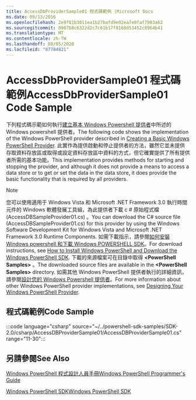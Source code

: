 ```yaml
---
title: AccessDbProviderSample01 程式碼範例 |Microsoft Docs
ms.date: 09/13/2016
ms.openlocfilehash: 2e9f81b3011ea1b27bafd9e02ea7e0faf7903a62
ms.sourcegitcommit: 0907b8c6322d2c7c61b17f8168d53452c8964b41
ms.translationtype: MT
ms.contentlocale: zh-TW
ms.lasthandoff: 08/05/2020
ms.locfileid: "87784821"
---
```

# <a name="accessdbprovidersample01-code-sample"></a><span data-ttu-id="fa578-102">AccessDbProviderSample01 程式碼範例</span><span class="sxs-lookup"><span data-stu-id="fa578-102">AccessDbProviderSample01 Code Sample</span></span>

<span data-ttu-id="fa578-103">下列程式碼示範如何執行[建立基本 Windows Powershell 提供者](./creating-a-basic-windows-powershell-provider.md)中所述的 Windows powershell 提供者。</span><span class="sxs-lookup"><span data-stu-id="fa578-103">The following code shows the implementation of the Windows PowerShell provider described in [Creating a Basic Windows PowerShell Provider](./creating-a-basic-windows-powershell-provider.md).</span></span>
<span data-ttu-id="fa578-104">此實作為提供啟動和停止提供者的方法，雖然它並未提供存取資料存放區或取得或設定資料存放區中資料的方式，但它確實提供了所有提供者所需的基本功能。</span><span class="sxs-lookup"><span data-stu-id="fa578-104">This implementation provides methods for starting and stopping the provider, and although it does not provide a means to access a data store or to get or set the data in the data store, it does provide the basic functionality that is required by all providers.</span></span>

> [!NOTE]
> <span data-ttu-id="fa578-105">您可以使用適用于 Windows Vista 和 Microsoft .NET Framework 3.0 執行時間元件的 Windows 軟體發展工具組，為此提供者下載 c # 原始程式檔 (AccessDBSampleProvider01.cs) 。</span><span class="sxs-lookup"><span data-stu-id="fa578-105">You can download the C# source file (AccessDBSampleProvider01.cs) for this provider by using the Windows Software Development Kit for Windows Vista and Microsoft .NET Framework 3.0 Runtime Components.</span></span> <span data-ttu-id="fa578-106">如需下載指示，請參閱[如何安裝 Windows powershell 和下載 Windows POWERSHELL SDK](/powershell/scripting/developer/installing-the-windows-powershell-sdk)。</span><span class="sxs-lookup"><span data-stu-id="fa578-106">For download instructions, see [How to Install Windows PowerShell and Download the Windows PowerShell SDK](/powershell/scripting/developer/installing-the-windows-powershell-sdk).</span></span>
> <span data-ttu-id="fa578-107">下載的來源檔案可在目錄中取得 **\<PowerShell Samples>** 。</span><span class="sxs-lookup"><span data-stu-id="fa578-107">The downloaded source files are available in the **\<PowerShell Samples>** directory.</span></span> <span data-ttu-id="fa578-108">如需其他 Windows PowerShell 提供者執行的詳細資訊，請參閱[設計您的 Windows Powershell 提供者](./designing-your-windows-powershell-provider.md)。</span><span class="sxs-lookup"><span data-stu-id="fa578-108">For more information about other Windows PowerShell provider implementations, see [Designing Your Windows PowerShell Provider](./designing-your-windows-powershell-provider.md).</span></span>

## <a name="code-sample"></a><span data-ttu-id="fa578-109">程式碼範例</span><span class="sxs-lookup"><span data-stu-id="fa578-109">Code Sample</span></span>

:::code language="csharp" source="~/../powershell-sdk-samples/SDK-2.0/csharp/AccessDBProviderSample01/AccessDBProviderSample01.cs" range="11-30":::

## <a name="see-also"></a><span data-ttu-id="fa578-110">另請參閱</span><span class="sxs-lookup"><span data-stu-id="fa578-110">See Also</span></span>

[<span data-ttu-id="fa578-111">Windows PowerShell 程式設計人員手冊</span><span class="sxs-lookup"><span data-stu-id="fa578-111">Windows PowerShell Programmer's Guide</span></span>](./windows-powershell-programmer-s-guide.md)

[<span data-ttu-id="fa578-112">Windows PowerShell SDK</span><span class="sxs-lookup"><span data-stu-id="fa578-112">Windows PowerShell SDK</span></span>](../windows-powershell-reference.md)
